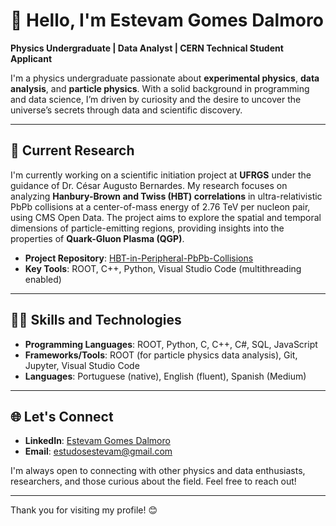 # 👋 Hello, I'm Estevam Gomes Dalmoro

**Physics Undergraduate | Data Analyst | CERN Technical Student Applicant**

I'm a physics undergraduate passionate about **experimental physics**, **data analysis**, and **particle physics**. With a solid background in programming and data science, I’m driven by curiosity and the desire to uncover the universe’s secrets through data and scientific discovery.

---

## 🔬 Current Research

I'm currently working on a scientific initiation project at **UFRGS** under the guidance of Dr. César Augusto Bernardes. My research focuses on analyzing **Hanbury-Brown and Twiss (HBT) correlations** in ultra-relativistic PbPb collisions at a center-of-mass energy of 2.76 TeV per nucleon pair, using CMS Open Data. The project aims to explore the spatial and temporal dimensions of particle-emitting regions, providing insights into the properties of **Quark-Gluon Plasma (QGP)**.

- **Project Repository**: [HBT-in-Peripheral-PbPb-Collisions](https://github.com/yourusername/HBT-in-Peripheral-PbPb-Collisions)
- **Key Tools**: ROOT, C++, Python, Visual Studio Code (multithreading enabled)

---

## 🧑‍🔧 Skills and Technologies

- **Programming Languages**: ROOT, Python, C, C++, C#, SQL, JavaScript
- **Frameworks/Tools**: ROOT (for particle physics data analysis), Git, Jupyter, Visual Studio Code
- **Languages**: Portuguese (native), English (fluent), Spanish (Medium)


---


## 🌐 Let's Connect

- **LinkedIn**: [Estevam Gomes Dalmoro](https://www.linkedin.com/in/estevamgd)
- **Email**: estudosestevam@gmail.com

I'm always open to connecting with other physics and data enthusiasts, researchers, and those curious about the field. Feel free to reach out!

---


Thank you for visiting my profile! 😊
